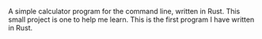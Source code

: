 A simple calculator program for the command line, written in Rust. 
This small project is one to help me learn. This is the first program I have
written in Rust. 